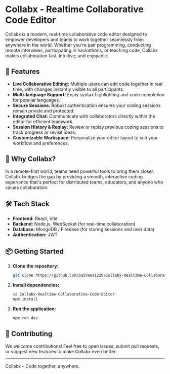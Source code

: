 # Collabx - Realtime Collaborative Code Editor

Collabx is a modern, real-time collaborative code editor designed to empower developers and teams to work together seamlessly from anywhere in the world. Whether you're pair programming, conducting remote interviews, participating in hackathons, or teaching code, Collabx makes collaboration fast, intuitive, and enjoyable.

## 🚀 Features

- **Live Collaborative Editing:** Multiple users can edit code together in real time, with changes instantly visible to all participants.
- **Multi-language Support:** Enjoy syntax highlighting and code completion for popular languages.
- **Secure Sessions:** Robust authentication ensures your coding sessions remain private and protected.
- **Integrated Chat:** Communicate with collaborators directly within the editor for efficient teamwork.
- **Session History & Replay:** Review or replay previous coding sessions to track progress or revisit ideas.
- **Customizable Workspace:** Personalize your editor layout to suit your workflow and preferences.

## 🌟 Why Collabx?

In a remote-first world, teams need powerful tools to bring them closer. Collabx bridges the gap by providing a smooth, interactive coding experience that's perfect for distributed teams, educators, and anyone who values collaboration.

## 🛠️ Tech Stack

- **Frontend:** React, Vite
- **Backend:** Node.js, WebSocket (for real-time collaboration)
- **Database:** MongoDB / Firebase (for storing sessions and user data)
- **Authentication:** JWT 

## 📦 Getting Started

1. **Clone the repository:**
   ```bash
   git clone https://github.com/SaiVamsi228/Collabx-Realtime-Collaborative-Code-Editor.git
   ```
2. **Install dependencies:**
   ```bash
   cd Collabx-Realtime-Collaborative-Code-Editor
   npm install
   ```
3. **Run the application:**
   ```bash
   npm run dev
   ```

## 🤝 Contributing

We welcome contributions! Feel free to open issues, submit pull requests, or suggest new features to make Collabx even better.

---

Collabx – Code together, anywhere.
